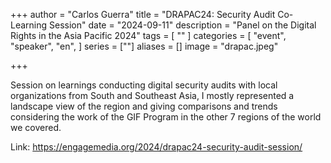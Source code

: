+++
author = "Carlos Guerra"
title = "DRAPAC24: Security Audit Co-Learning Session"
date = "2024-09-11"
description = "Panel on the Digital Rights in the Asia Pacific 2024"
tags = [
    ""
]
categories = [
    "event",
    "speaker",
    "en",
]
series = [""]
aliases = []
image = "drapac.jpeg"

+++

Session on learnings conducting digital security audits with local organizations from South and Southeast Asia, I mostly represented a landscape view of the region and giving comparisons and trends considering the work of the GIF Program in the other 7 regions of the world we covered.

Link: <https://engagemedia.org/2024/drapac24-security-audit-session/>